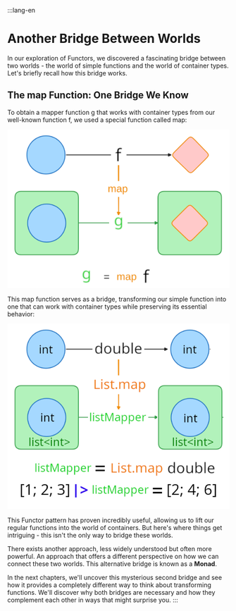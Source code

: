 :::lang-en

# Another Bridge Between Worlds

In our exploration of Functors, we discovered a fascinating bridge between two worlds - the world of simple functions and the world of container types. Let's briefly recall how this bridge works.

## The map Function: One Bridge We Know

To obtain a mapper function g that works with container types from our well-known function f, we used a special function called map:

![image](https://raw.githubusercontent.com/ken-okabe/web-images5/main/img_1745662189198.png)

This map function serves as a bridge, transforming our simple function into one that can work with container types while preserving its essential behavior:

![image](https://raw.githubusercontent.com/ken-okabe/web-images5/main/img_1745674924332.png)

This Functor pattern has proven incredibly useful, allowing us to lift our regular functions into the world of containers. But here's where things get intriguing - this isn't the only way to bridge these worlds.

There exists another approach, less widely understood but often more powerful. An approach that offers a different perspective on how we can connect these two worlds. This alternative bridge is known as a **Monad**.

In the next chapters, we'll uncover this mysterious second bridge and see how it provides a completely different way to think about transforming functions. We'll discover why both bridges are necessary and how they complement each other in ways that might surprise you.
:::